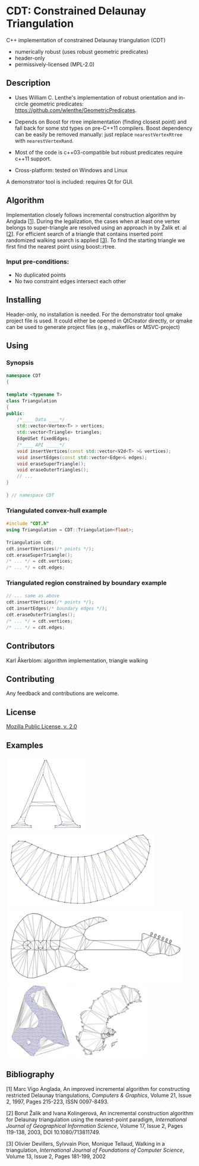 # CDT: Constrained Delaunay Triangulation

C++ implementation of constrained Delaunay triangulation (CDT)
- numerically robust (uses robust geometric predicates)
- header-only
- permissively-licensed (MPL-2.0)


## Description

- Uses William C. Lenthe's implementation of robust orientation and in-circle geometric predicates: https://github.com/wlenthe/GeometricPredicates.

- Depends on Boost for rtree implementation (finding closest point) and fall back for some std types on pre-C++11 compilers. Boost dependency can be easily be removed manually: just replace `nearestVertexRtree` with `nearestVertexRand`.

- Most of the code is c++03-compatible but robust predicates require c++11 support.

- Cross-platform: tested on Windows and Linux

A demonstrator tool is included: requires Qt for GUI.

## Algorithm
Implementation closely follows incremental construction algorithm by Anglada [[1](#1)]. During the legalization, the cases
when at least one vertex belongs to super-triangle are resolved using an approach in by Žalik et. al [[2](#2)].
For efficient search of a triangle that contains inserted point randomized walking search is applied [[3](#3)]. To find the starting triangle we first find the nearest point using boost::rtree.

### Input pre-conditions:
- No duplicated points
- No two constraint edges intersect each other

## Installing
Header-only, no installation is needed. For the demonstrator tool qmake project file is used. It could either be opened in QtCreator directly, or qmake can be used to generate project files (e.g., makefiles or MSVC-project)

## Using
### Synopsis
```c++
namespace CDT
{

template <typename T>
class Triangulation
{
public:
    /*____ Data ____*/
    std::vector<Vertex<T> > vertices;
    std::vector<Triangle> triangles;
    EdgeUSet fixedEdges;
    /*____ API _____*/
    void insertVertices(const std::vector<V2d<T> >& vertices);
    void insertEdges(const std::vector<Edge>& edges);
    void eraseSuperTriangle();
    void eraseOuterTriangles();
    // ...
}

} // namespace CDT
```

### Triangulated convex-hull example
```c++
#include "CDT.h"
using Triangulation = CDT::Triangulation<float>;

Triangulation cdt;
cdt.insertVertices(/* points */);
cdt.eraseSuperTriangle();
/* ... */ = cdt.vertices;
/* ... */ = cdt.edges;
```
### Triangulated region constrained by boundary example
```c++
// ... same as above
cdt.insertVertices(/* points */);
cdt.insertEdges(/* boundary edges */);
cdt.eraseOuterTriangles();
/* ... */ = cdt.vertices;
/* ... */ = cdt.edges;
```
## Contributors
Karl Åkerblom: algorithm implementation, triangle walking
## Contributing
Any feedback and contributions are welcome.
## License
[Mozilla Public License,  v. 2.0](https://www.mozilla.org/en-US/MPL/2.0/FAQ/)

## Examples
<img src="./readme_images/A.png" alt="A" height="200"/> <img src="./readme_images/Bean.png" alt="Bean" height="200"/> <img src="./readme_images/Guitar.png" alt="Guitar" height="200"/> <img src="./readme_images/LakeSuperior.png" alt="Lake Superior" height="200"/> <img src="./readme_images/Sweden.png" alt="Sweden" height="200"/>


## Bibliography
<a name="1">[1]</a> Marc Vigo Anglada,
An improved incremental algorithm for constructing restricted Delaunay triangulations,
_Computers & Graphics_,
Volume 21, Issue 2,
1997,
Pages 215-223,
ISSN 0097-8493.

<a name="2">[2]</a> Borut   Žalik  and  Ivana   Kolingerová,
An incremental construction algorithm for Delaunay triangulation using the nearest-point paradigm,
_International Journal of Geographical Information Science_,
Volume 17,
Issue 2,
Pages 119-138,
2003,
DOI 10.1080/713811749.

<a name="3">[3]</a> Olivier Devillers, Sylvvain Pion, Monique Tellaud,
Walking in a triangulation,
_International Journal of Foundations of Computer Science_,
Volume 13,
Issue 2,
Pages 181-199,
2002


